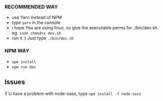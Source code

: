 ### RECOMMENDED WAY
- use Yarn instead of NPM
- type `yarn` in the console
- i hope You are using linux, so give the executable perms for ./bin/dev.sh. eg. `sudo chmod+x dev.sh`
- run it :) Just type `./bin/dev.sh`

### NPM WAY
- `npm install`
- `npm run dev`

## Issues
if U have a problem with node-sass, type `npm install -f node-sass`
